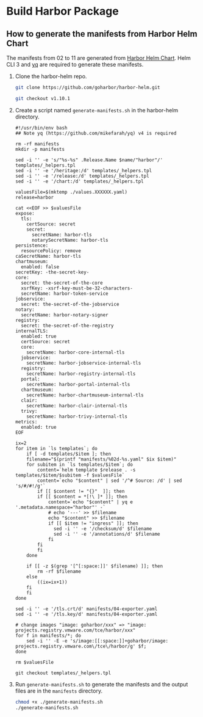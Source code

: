 # Build Harbor Package

## How to generate the manifests from Harbor Helm Chart

The manifests from 02 to 11 are generated from [Harbor Helm Chart](https://github.com/goharbor/harbor-helm). Helm CLI 3 and [yq](https://github.com/mikefarah/yq) are required to generate these manifests.

1. Clone the harbor-helm repo.

    ```sh
    git clone https://github.com/goharbor/harbor-helm.git

    git checkout v1.10.1
    ```

2. Create a script named `generate-manifests.sh` in the harbor-helm directory.

    ```shell
    #!/usr/bin/env bash
    ## Note yq (https://github.com/mikefarah/yq) v4 is required

    rm -rf manifests
    mkdir -p manifests

    sed -i '' -e 's/"%s-%s" .Release.Name $name/"harbor"/' templates/_helpers.tpl
    sed -i '' -e '/heritage:/d' templates/_helpers.tpl
    sed -i '' -e '/release:/d' templates/_helpers.tpl
    sed -i '' -e '/chart:/d' templates/_helpers.tpl

    valuesFile=$(mktemp ./values.XXXXXX.yaml)
    release=harbor

    cat <<EOF >> $valuesFile
    expose:
      tls:
        certSource: secret
        secret:
          secretName: harbor-tls
          notarySecretName: harbor-tls
    persistence:
      resourcePolicy: remove
    caSecretName: harbor-tls
    chartmuseum:
      enabled: false
    secretKey: -the-secret-key-
    core:
      secret: the-secret-of-the-core
      xsrfKey: -xsrf-key-must-be-32-characters-
      secretName: harbor-token-service
    jobservice:
      secret: the-secret-of-the-jobservice
    notary:
      secretName: harbor-notary-signer
    registry:
      secret: the-secret-of-the-registry
    internalTLS:
      enabled: true
      certSource: secret
      core:
        secretName: harbor-core-internal-tls
      jobservice:
        secretName: harbor-jobservice-internal-tls
      registry:
        secretName: harbor-registry-internal-tls
      portal:
        secretName: harbor-portal-internal-tls
      chartmuseum:
        secretName: harbor-chartmuseum-internal-tls
      clair:
        secretName: harbor-clair-internal-tls
      trivy:
        secretName: harbor-trivy-internal-tls
    metrics:
      enabled: true
    EOF

    ix=2
    for item in `ls templates`; do
        if [ -d templates/$item ]; then
        filename="$(printf "manifests/%02d-%s.yaml" $ix $item)"
        for subitem in `ls templates/$item`; do
            content=`helm template $release . -s templates/$item/$subitem -f $valuesFile`
            content=`echo "$content" | sed '/^# Source: /d' | sed 's/#/#!/g'`
            if [[ $content != "{}"  ]]; then
            if [[ $content = *[!\ ]* ]]; then
                content=`echo "$content" | yq e '.metadata.namespace="harbor"' -`
                # echo '---' >> $filename
                echo "$content" >> $filename
                if [[ $item != "ingress" ]]; then
                  sed -i '' -e '/checksum/d' $filename
                  sed -i '' -e '/annotations/d' $filename
                fi
            fi
            fi
        done

        if [[ -z $(grep '[^[:space:]]' $filename) ]]; then
            rm -rf $filename
        else
            ((ix=ix+1))
        fi
        fi
    done

    sed -i '' -e '/tls.crt/d' manifests/04-exporter.yaml
    sed -i '' -e '/tls.key/d' manifests/04-exporter.yaml

    # change images "image: goharbor/xxx" => "image: projects.registry.vmware.com/tce/harbor/xxx"
    for f in manifests/*; do
        sed -i '' -E -e 's/image:[[:space:]]+goharbor/image: projects.registry.vmware.com\/tce\/harbor/g' $f;
    done

    rm $valuesFile

    git checkout templates/_helpers.tpl
    ```

3. Run `generate-manifests.sh` to generate the manifests and the output files are in the `manifests` directory.

    ```sh
    chmod +x ./generate-manifests.sh
    ./generate-manifests.sh
    ```
